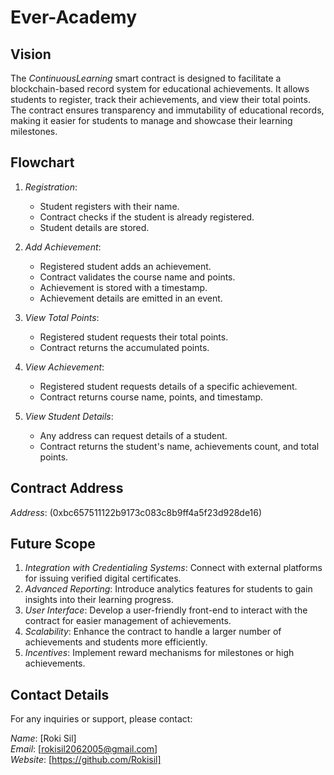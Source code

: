 # Ever-Academy
## Vision

The *ContinuousLearning* smart contract is designed to facilitate a blockchain-based record system for educational achievements. It allows students to register, track their achievements, and view their total points. The contract ensures transparency and immutability of educational records, making it easier for students to manage and showcase their learning milestones.

## Flowchart

1. *Registration*:
   - Student registers with their name.
   - Contract checks if the student is already registered.
   - Student details are stored.

2. *Add Achievement*:
   - Registered student adds an achievement.
   - Contract validates the course name and points.
   - Achievement is stored with a timestamp.
   - Achievement details are emitted in an event.

3. *View Total Points*:
   - Registered student requests their total points.
   - Contract returns the accumulated points.

4. *View Achievement*:
   - Registered student requests details of a specific achievement.
   - Contract returns course name, points, and timestamp.

5. *View Student Details*:
   - Any address can request details of a student.
   - Contract returns the student's name, achievements count, and total points.

## Contract Address

*Address*: (0xbc657511122b9173c083c8b9ff4a5f23d928de16)

## Future Scope

1. *Integration with Credentialing Systems*: Connect with external platforms for issuing verified digital certificates.
2. *Advanced Reporting*: Introduce analytics features for students to gain insights into their learning progress.
3. *User Interface*: Develop a user-friendly front-end to interact with the contract for easier management of achievements.
4. *Scalability*: Enhance the contract to handle a larger number of achievements and students more efficiently.
5. *Incentives*: Implement reward mechanisms for milestones or high achievements.

## Contact Details

For any inquiries or support, please contact:

*Name*: [Roki Sil]  
*Email*: [rokisil2062005@gmail.com]  
*Website*: [https://github.com/Rokisil]
